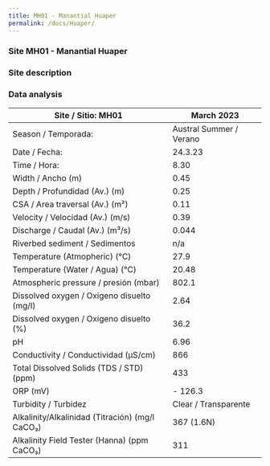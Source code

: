```yaml
---
title: MH01 - Manantial Huaper
permalink: /docs/Huaper/
---
```



### Site MH01 - Manantial Huaper



### Site description


### Data analysis

|     Site / Sitio: MH01                                   |     March 2023                 |
|----------------------------------------------------------|--------------------------------|
|     Season / Temporada:                                  |     Austral Summer / Verano    |
|     Date / Fecha:                                        |     24.3.23                    |
|     Time / Hora:                                         |     8.30                       |
|     Width / Ancho (m)                                    |     0.45                       |
|     Depth / Profundidad (Av.) (m)                        |     0.25                       |
|     CSA / Area traversal (Av.) (m²)                      |     0.11                       |
|     Velocity / Velocidad  (Av.) (m/s)                    |     0.39                       |
|     Discharge / Caudal (Av.) (m³/s)                      |     0.044                      |
|     Riverbed sediment / Sedimentos                       |     n/a                        |
|     Temperature (Atmopheric) (°C)                        |     27.9                       |
|     Temperature (Water / Agua) (°C)                      |     20.48                      |
|     Atmospheric pressure / presión (mbar)                |     802.1                      |
|     Dissolved oxygen /   Oxigeno disuelto (mg/l)         |     2.64                       |
|     Dissolved oxygen / Oxigeno disuelto (%)              |     36.2                       |
|     pH                                                   |     6.96                       |
|     Conductivity / Conductividad (µS/cm)                 |     866                        |
|     Total Dissolved Solids (TDS / STD)  (ppm)            |     433                        |
|     ORP (mV)                                             |     - 126.3                    |
|     Turbidity / Turbidez                                 |     Clear /  Transparente      |
|     Alkalinity/Alkalinidad   (Titración) (mg/l CaCO₃)    |     367 (1.6N)                 |
|     Alkalinity Field Tester (Hanna) (ppm CaCO₃)          |     311                        |

